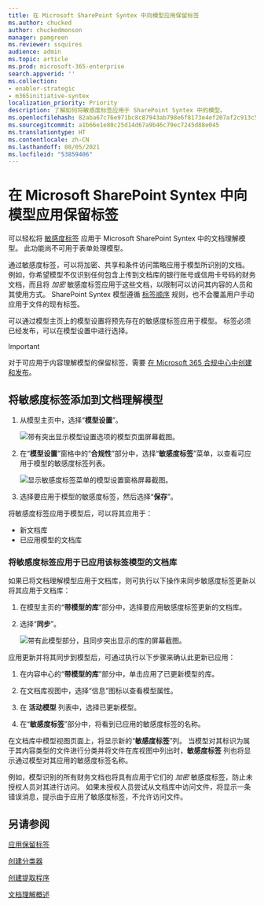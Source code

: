 ```yaml
---
title: 在 Microsoft SharePoint Syntex 中向模型应用保留标签
ms.author: chucked
author: chuckedmonson
manager: pamgreen
ms.reviewer: ssquires
audience: admin
ms.topic: article
ms.prod: microsoft-365-enterprise
search.appverid: ''
ms.collection:
- enabler-strategic
- m365initiative-syntex
localization_priority: Priority
description: 了解如何将敏感度标签应用于 SharePoint Syntex 中的模型。
ms.openlocfilehash: 82aba67c76e971bc8c87943ab798e6f8173e4ef207af2c913c58fcf10a29b272
ms.sourcegitcommit: a1b66e1e80c25d14d67a9b46c79ec7245d88e045
ms.translationtype: HT
ms.contentlocale: zh-CN
ms.lasthandoff: 08/05/2021
ms.locfileid: "53859406"
---
```

# <a name="apply-a-sensitivity-label-to-a-model-in-microsoft-sharepoint-syntex"></a>在 Microsoft SharePoint Syntex 中向模型应用保留标签

可以轻松将 [敏感度标签](../compliance/sensitivity-labels.md) 应用于 Microsoft SharePoint Syntex 中的文档理解模型。 此功能尚不可用于表单处理模型。

通过敏感度标签，可以将加密、共享和条件访问策略应用于模型所识别的文档。 例如，你希望模型不仅识别任何包含上传到文档库的银行账号或信用卡号码的财务文档，而且将 *加密* 敏感度标签应用于这些文档，以限制可以访问其内容的人员和其使用方式。 SharePoint Syntex 模型遵循 [标签顺序](../compliance/apply-sensitivity-label-automatically.md#how-multiple-conditions-are-evaluated-when-they-apply-to-more-than-one-label) 规则，也不会覆盖用户手动应用于文件的现有标签。 

可以通过模型主页上的模型设置将预先存在的敏感度标签应用于模型。 标签必须已经发布，可以在模型设置中进行选择。

> [!Important]
> 对于可应用于内容理解模型的保留标签，需要 [在 Microsoft 365 合规中心中创建和发布](../business-video/create-sensitivity-labels.md)。

## <a name="add-a-sensitivity-label-to-a-document-understanding-model"></a>将敏感度标签添加到文档理解模型

1. 从模型主页中，选择“**模型设置**”。

   ![带有突出显示模型设置选项的模型页面屏幕截图。](../media/content-understanding/sensitivity-model-settings.png)

2. 在“**模型设置**”窗格中的“**合规性**”部分中，选择“**敏感度标签**”菜单，以查看可应用于模型的敏感度标签列表。

   ![显示敏感度标签菜单的模型设置窗格屏幕截图。](../media/content-understanding/sensitivity-model-settings-pane.png) 

3. 选择要应用于模型的敏感度标签，然后选择“**保存**”。

将敏感度标签应用于模型后，可以将其应用于：

- 新文档库
- 已应用模型的文档库
 
### <a name="apply-the-sensitivity-label-to-a-document-library-to-which-the-model-is-already-applied"></a>将敏感度标签应用于已应用该标签模型的文档库

如果已将文档理解模型应用于文档库，则可执行以下操作来同步敏感度标签更新以将其应用于文档库：

1. 在模型主页的“**带模型的库**”部分中，选择要应用敏感度标签更新的文档库。

2. 选择“**同步**”。

   ![带有此模型部分，且同步突出显示的库的屏幕截图。](../media/content-understanding/sensitivity-libraries-sync.png)

应用更新并将其同步到模型后，可通过执行以下步骤来确认此更新已应用：

1. 在内容中心的“**带模型的库**”部分中，单击应用了已更新模型的库。 

2. 在文档库视图中，选择“信息”图标以查看模型属性。

3. 在 **活动模型** 列表中，选择已更新模型。

4. 在“**敏感度标签**”部分中，将看到已应用的敏感度标签的名称。

在文档库中模型视图页面上，将显示新的“**敏感度标签**”列。 当模型对其标识为属于其内容类型的文件进行分类并将文件在库视图中列出时，**敏感度标签** 列也将显示通过模型对其应用的敏感度标签名称。

例如，模型识别的所有财务文档也将具有应用于它们的 *加密* 敏感度标签，防止未授权人员对其进行访问。 如果未授权人员尝试从文档库中访问文件，将显示一条错误消息，提示由于应用了敏感度标签，不允许访问文件。

<!---
## Add a sensitivity label to a form processing model

> [!Important]
> For sensitivity labels to be available to apply to your form processing model, they need to be [created and published in the Microsoft 365 Compliance Center](../business-video/create-sensitivity-labels.md).

You can either apply a sensitivity label to a form processing model when you are creating a model, or apply it to an existing model.

### Add a sensitivity label when you create a form processing model

1. When you [create a new form processing model](create-a-form-processing-model.md), select **Advanced settings**.

2. In **Advanced settings**, in the **Sensitivity label** section, select the menu and then select the sensitivity label you want to apply to the model.

3.  After you've completed your remaining model settings, select **Create** to build your model.

### Add a sensitivity label to an existing form processing model

You can add a sensitivity label to an existing form processing model in different ways:

- Through the **Automate** menu in the document library
- Through the **Active model** settings in the document library 

#### Add a sensitivity label to an existing form processing model through the Automate menu

You can add a sensitivity label to an existing form processing model that you own through the **Automate** menu in the document library in which the model is applied.

1. In your document library to which the form processing model is applied, select the **Automate** menu, select **AI Builder**, and then select **View form processing model details**.

2. On the **Model details** pane, in the **Sensitivity label** section, select the sensitivity label you want to apply. Then select **Save**.

#### Add a sensitivity label to an existing form processing model in the active model settings

You can add a sensitivity label to an existing form processing model that you own through the **Active model** settings in the document library in which the model is applied.

1. In the SharePoint document library in which the model is applied, select the **View active models** icon, and then select **View active models**.

2. In **Active models**, select the form processing model to which you want to apply the sensitivity label.

3. On the **Model details** pane, in the **Sensitivity label** section, select the sensitivity label you want to apply. Then select **Save**.

   > [!NOTE]
   > You must be the model owner for the **Model settings** pane to be editable. 
--->

## <a name="see-also"></a>另请参阅

[应用保留标签](apply-a-retention-label-to-a-model.md)

[创建分类器](create-a-classifier.md)

[创建提取程序](create-an-extractor.md)

[文档理解概述](document-understanding-overview.md)
